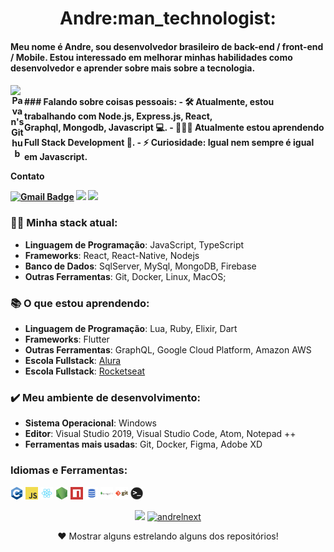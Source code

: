 <div align="center">
  <h1>Andre:man_technologist:</h1> 
</div>

<h4>Meu nome é Andre, sou desenvolvedor brasileiro de back-end / front-end / Mobile. Estou interessado em melhorar minhas habilidades como desenvolvedor e aprender sobre mais sobre a tecnologia.<h4> 
<div align="center">
  <a href="https://github.com/andrelnext">
    <img align="left" alt="Pavan's Github" width="22px" src="https://cdn.jsdelivr.net/npm/simple-icons@v3/icons/github.svg" />
  </a>
</div>

</br>
### Falando sobre coisas pessoais:
- 🛠 Atualmente, estou trabalhando com Node.js, Express.js, React, <br /> Graphql, Mongodb, Javascript 💻.
- 👨🏻‍💻 Atualmente estou aprendendo Full Stack Development 🚀.
- ⚡ Curiosidade: Igual nem sempre é igual em Javascript.

**Contato**

[![Gmail Badge](https://img.shields.io/badge/-Gmail-c14438?style=flat-square&logo=Gmail&logoColor=white&link=mailtoandre.bragadecristo2002@gmail.com)](mailto:andre.bragadecristo2002@gmail.com)  [![](https://img.shields.io/badge/-Rockseat-purple?style=flat-square?logo=Apache-RocketMQColor=white&link=https://https://app.rocketseat.com.br/me/andre-braga-de-cristo-1585936969)](https://app.rocketseat.com.br/me/andre-braga-de-cristo-1585936969)
[![](https://img.shields.io/badge/-Alura-blue?style=flat-square&logo=&logoColor=white&link=https://cursos.alura.com.br/user/cristo-andre/fullCertificate/ef6b2f3d6d8555f7703b5b5f58f2765c)](https://cursos.alura.com.br/user/cristo-andre/fullCertificate/ef6b2f3d6d8555f7703b5b5f58f2765c)

### :man_technologist: Minha stack atual:
 - **Linguagem de Programação**: JavaScript, TypeScript
 - **Frameworks**: React, React-Native, Nodejs
 - **Banco de Dados**: SqlServer, MySql, MongoDB, Firebase
 - **Outras Ferramentas**: Git, Docker, Linux, MacOS;
 
 ### 📚 O que estou aprendendo: 
 - **Linguagem de Programação**: Lua, Ruby, Elixir, Dart
 - **Frameworks**: Flutter 
 - **Outras Ferramentas**: GraphQL, Google Cloud Platform, Amazon AWS
 - **Escola Fullstack**: [Alura](https://alura.com.br/)
 - **Escola Fullstack**: [Rocketseat](https://rocketseat.com.br/)
 
 ### ✔️ Meu ambiente de desenvolvimento:
 - **Sistema Operacional**: Windows
 - **Editor**: Visual Studio 2019, Visual Studio Code, Atom, Notepad ++ 
 - **Ferramentas mais usadas**: Git, Docker, Figma, Adobe XD
 
### Idiomas e Ferramentas:
<code><img height="20" src="https://raw.githubusercontent.com/github/explore/80688e429a7d4ef2fca1e82350fe8e3517d3494d/topics/cpp/cpp.png"></code>
<code><img height="20" src="https://raw.githubusercontent.com/github/explore/80688e429a7d4ef2fca1e82350fe8e3517d3494d/topics/javascript/javascript.png"></code>
<code><img height="20" src="https://raw.githubusercontent.com/github/explore/80688e429a7d4ef2fca1e82350fe8e3517d3494d/topics/react/react.png"></code>
<code><img height="20" src="https://raw.githubusercontent.com/github/explore/80688e429a7d4ef2fca1e82350fe8e3517d3494d/topics/nodejs/nodejs.png"></code>
<code><img height="20" src="https://raw.githubusercontent.com/github/explore/80688e429a7d4ef2fca1e82350fe8e3517d3494d/topics/npm/npm.png"></code>
<code><img height="20" src="https://raw.githubusercontent.com/github/explore/80688e429a7d4ef2fca1e82350fe8e3517d3494d/topics/sql/sql.png"></code>
<code><img height="20" src="https://raw.githubusercontent.com/github/explore/80688e429a7d4ef2fca1e82350fe8e3517d3494d/topics/mongodb/mongodb.png"></code>
<code><img height="20" src="https://raw.githubusercontent.com/github/explore/80688e429a7d4ef2fca1e82350fe8e3517d3494d/topics/git/git.png"></code>
<code><img height="20" src="https://raw.githubusercontent.com/github/explore/80688e429a7d4ef2fca1e82350fe8e3517d3494d/topics/terminal/terminal.png"></code>

<p align = "center">
  <p align = "center">
    <a href="https://github.com/andrelnext"><img src="https://github-readme-stats.vercel.app/api/top-langs/?username=andrelnext&layout=compact&theme=dark"/></a> 
    <a href="https://github.com/andrelnext"><img src="https://github-readme-stats.vercel.app/api?username=andrelnext&show_icons=true&theme=dark&include_all_commits=true&count_private=true" alt="andrelnext"/></a>
  </p>
<div align="center">
❤️ Mostrar alguns estrelando alguns dos repositórios!</br>
</div>
